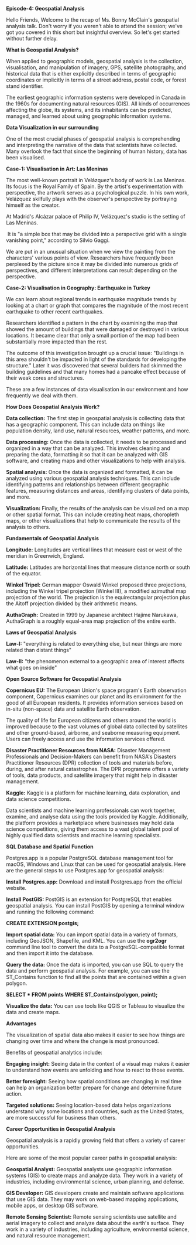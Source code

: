 **Episode-4: Geospatial Analysis**

Hello Friends, Welcome to the recap of Ms. Bonny McClain\'s geospatial
analysis talk. Don\'t worry if you weren\'t able to attend the session;
we\'ve got you covered in this short but insightful overview. So let\'s
get started without further delay.

**What is Geospatial Analysis?**

When applied to geographic models, geospatial analysis is the
collection, visualisation, and manipulation of imagery, GPS, satellite
photography, and historical data that is either explicitly described in
terms of geographic coordinates or implicitly in terms of a street
address, postal code, or forest stand identifier.

The earliest geographic information systems were developed in Canada in
the 1960s for documenting natural resources (GIS). All kinds of
occurrences affecting the globe, its systems, and its inhabitants can be
predicted, managed, and learned about using geographic information
systems.

**Data Visualization in our surrounding**

One of the most crucial phases of geospatial analysis is comprehending
and interpreting the narrative of the data that scientists have
collected. Many overlook the fact that since the beginning of human
history, data has been visualised.

**Case-1: Visualisation in Art: Las Meninas**

The most well-known portrait in Velázquez\'s body of work is Las
Meninas. Its focus is the Royal Family of Spain. By the artist\'s
experimentation with perspective, the artwork serves as a psychological
puzzle. In his own work, Velázquez skilfully plays with the observer\'s
perspective by portraying himself as the creator.

At Madrid\'s Alcázar palace of Philip IV, Velázquez\'s studio is the
setting of Las Meninas.

 It is \"a simple box that may be divided into a perspective grid with a
single vanishing point,\" according to Silvio Gaggi.

We are put in an unusual situation when we view the painting from the
characters\' various points of view. Researchers have frequently been
perplexed by the picture since it may be divided into numerous grids of
perspectives, and different interpretations can result depending on the
perspective.

**Case-2: Visualisation in Geography: Earthquake in Turkey**

We can learn about regional trends in earthquake magnitude trends by
looking at a chart or graph that compares the magnitude of the most
recent earthquake to other recent earthquakes.

Researchers identified a pattern in the chart by examining the map that
showed the amount of buildings that were damaged or destroyed in various
locations. It became clear that only a small portion of the map had been
substantially more impacted than the rest.

The outcome of this investigation brought up a crucial issue:
\"Buildings in this area shouldn\'t be impacted in light of the
standards for developing the structure.\" Later it was discovered that
several builders had skimmed the building guidelines and that many homes
had a pancake effect because of their weak cores and structures.

These are a few instances of data visualisation in our environment and
how frequently we deal with them.

**How Does Geospatial Analysis Work?**

**Data collection:** The first step in geospatial analysis is collecting
data that has a geographic component. This can include data on things
like population density, land use, natural resources, weather patterns,
and more.

**Data processing:** Once the data is collected, it needs to be
processed and organized in a way that can be analyzed. This involves
cleaning and preparing the data, formatting it so that it can be
analyzed with GIS software, and creating maps and other visualizations
to help with analysis.

**Spatial analysis:** Once the data is organized and formatted, it can
be analyzed using various geospatial analysis techniques. This can
include identifying patterns and relationships between different
geographic features, measuring distances and areas, identifying clusters
of data points, and more.

**Visualization:** Finally, the results of the analysis can be
visualized on a map or other spatial format. This can include creating
heat maps, choropleth maps, or other visualizations that help to
communicate the results of the analysis to others.

**Fundamentals of Geospatial Analysis**

**Longitude:** Longitudes are vertical lines that measure east or west
of the meridian in Greenwich, England.

**Latitude:** Latitudes are horizontal lines that measure distance north
or south of the equator.

**Winkel Tripel:** German mapper Oswald Winkel proposed three
projections, including the Winkel tripel projection (Winkel III), a
modified azimuthal map projection of the world. The projection is the
equirectangular projection plus the Aitoff projection divided by their
arithmetic means.

**AuthaGraph:** Created in 1999 by Japanese architect Hajime Narukawa,
AuthaGraph is a roughly equal-area map projection of the entire earth.

**Laws of Geospatial Analysis**

**Law-I:** "everything is related to everything else, but near things
are more related than distant things"

**Law-II:** "the phenomenon external to a geographic area of interest
affects what goes on inside"

**Open Source Software for Geospatial Analysis**

**Copernicus EU:** The European Union\'s space program\'s Earth
observation component, Copernicus examines our planet and its
environment for the good of all European residents. It provides
information services based on in-situ (non-space) data and satellite
Earth observation.

The quality of life for European citizens and others around the world is
improved because to the vast volumes of global data collected by
satellites and other ground-based, airborne, and seaborne measuring
equipment. Users can freely access and use the information services
offered.

**Disaster Practitioner Resources from NASA:** Disaster Management
Professionals and Decision-Makers can benefit from NASA\'s Disasters
Practitioner Resources (DPR) collection of tools and materials before,
during, and after natural catastrophes. The DPR programme offers a
variety of tools, data products, and satellite imagery that might help
in disaster management.

**Kaggle:** Kaggle is a platform for machine learning, data exploration,
and data science competitions.

Data scientists and machine learning professionals can work together,
examine, and analyse data using the tools provided by Kaggle.
Additionally, the platform provides a marketplace where businesses may
hold data science competitions, giving them access to a vast global
talent pool of highly qualified data scientists and machine learning
specialists.

**SQL Database and Spatial Function**

Postgres.app is a popular PostgreSQL database management tool for macOS,
Windows and Linux that can be used for geospatial analysis. Here are the
general steps to use Postgres.app for geospatial analysis:

**Install Postgres.app:** Download and install Postgres.app from the
official website.

**Install PostGIS:** PostGIS is an extension for PostgreSQL that enables
geospatial analysis. You can install PostGIS by opening a terminal
window and running the following command:

**CREATE EXTENSION postgis;**

**Import spatial data:** You can import spatial data in a variety of
formats, including GeoJSON, Shapefile, and KML. You can use the
**ogr2ogr** command line tool to convert the data to a
PostgreSQL-compatible format and then import it into the database.

**Query the data:** Once the data is imported, you can use SQL to query
the data and perform geospatial analysis. For example, you can use the
ST_Contains function to find all the points that are contained within a
given polygon.

**SELECT \* FROM points WHERE ST_Contains(polygon, point);**

**Visualize the data:** You can use tools like QGIS or Tableau to
visualize the data and create maps.

**Advantages**

The visualization of spatial data also makes it easier to see how things
are changing over time and where the change is most pronounced.

Benefits of geospatial analytics include:

**Engaging insight:** Seeing data in the context of a visual map makes
it easier to understand how events are unfolding and how to react to
those events.

**Better foresight:** Seeing how spatial conditions are changing in real
time can help an organization better prepare for change and determine
future action.

**Targeted solutions:** Seeing location-based data helps organizations
understand why some locations and countries, such as the United States,
are more successful for business than others.

**Career Opportunities in Geospatial Analysis**

Geospatial analysis is a rapidly growing field that offers a variety of
career opportunities.

Here are some of the most popular career paths in geospatial analysis:

**Geospatial Analyst:** Geospatial analysts use geographic information
systems (GIS) to create maps and analyze data. They work in a variety of
industries, including environmental science, urban planning, and
defense.

**GIS Developer:** GIS developers create and maintain software
applications that use GIS data. They may work on web-based mapping
applications, mobile apps, or desktop GIS software.

**Remote Sensing Scientist:** Remote sensing scientists use satellite
and aerial imagery to collect and analyze data about the earth\'s
surface. They work in a variety of industries, including agriculture,
environmental science, and natural resource management.
